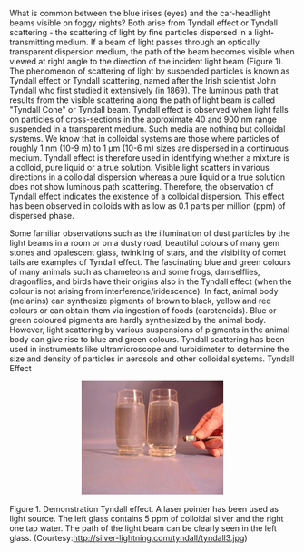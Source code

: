 What is common between the blue irises (eyes) and the car-headlight beams visible on foggy nights? Both arise from Tyndall effect or Tyndall scattering - the scattering of light by fine particles dispersed in a light-transmitting medium. If a beam of light passes through an optically transparent dispersion medium, the path of the beam becomes visible when viewed at right angle to the direction of the incident light beam (Figure 1). The phenomenon of scattering of light by suspended particles is known as Tyndall effect or Tyndall scattering, named after the Irish scientist John Tyndall who first studied it extensively (in 1869). The luminous path that results from the visible scattering along the path of light beam is called "Tyndall Cone" or Tyndall beam. Tyndall effect is observed when light falls on particles of cross-sections in the approximate 40 and 900 nm range suspended in a transparent medium. Such media are nothing but colloidal systems. We know that in colloidal systems are those where particles of roughly 1 nm (10-9 m) to 1 μm (10-6 m) sizes are dispersed in a continuous medium. Tyndall effect is therefore used in identifying whether a mixture is a colloid, pure liquid or a true solution. Visible light scatters in various directions in a colloidal dispersion whereas a pure liquid or a true solution does not show luminous path scattering. Therefore, the observation of Tyndall effect indicates the existence of a colloidal dispersion. This effect has been observed in colloids with as low as 0.1 parts per million (ppm) of dispersed phase.  

Some familiar observations such as the illumination of dust particles by the light beams in a room or on a dusty road, beautiful colours of many gem stones and opalescent glass, twinkling of stars, and the visibility of comet tails are examples of Tyndall effect. The fascinating blue and green colours of many animals such as chameleons and some frogs, damselflies, dragonflies, and birds have their origins also in the Tyndall effect (when the colour is not arising from interference/iridescence). In fact, animal body (melanins) can synthesize pigments of brown to black, yellow and red colours or can obtain them via ingestion of foods (carotenoids). Blue or green coloured pigments are hardly synthesized by the animal body. However, light scattering by various suspensions of pigments in the animal body can give rise to blue and green colours. Tyndall scattering has been used in instruments like ultramicroscope and turbidimeter to determine the size and density of particles in aerosols and other colloidal systems.
Tyndall Effect

<center><img src="images/tyndall_effect.jpg" width="250" height="200"></center>

Figure 1. Demonstration Tyndall effect. A laser pointer has been used as light source. The left glass contains 5 ppm of colloidal silver and the right one tap water. The path of the light beam can be clearly seen in the left glass. (Courtesy:http://silver-lightning.com/tyndall/tyndall3.jpg)  

